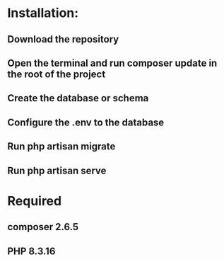 # Installation:
## Download the repository
## Open the terminal and run composer update in the root of the project
## Create the database or schema
## Configure the .env to the database
## Run php artisan migrate
## Run php artisan serve
# Required
## composer 2.6.5
## PHP 8.3.16